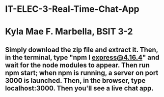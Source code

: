 # IT-ELEC-3-Real-Time-Chat-App
# Kyla Mae F. Marbella, BSIT 3-2
## Simply download the zip file and extract it. Then, in the terminal, type "npm I express@4.16.4" and wait for the node modules to appear. Then run npm start; when npm is running, a server on port 3000 is launched. Then, in the browser, type localhost:3000. Then you'll see a live chat app.
